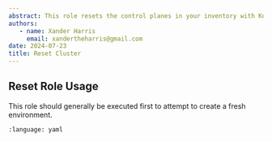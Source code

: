 ```yaml
---
abstract: This role resets the control planes in your inventory with Kubeadm.
authors:
   - name: Xander Harris
     email: xandertheharris@gmail.com
date: 2024-07-23
title: Reset Cluster
---
```


## Reset Role Usage

This role should generally be executed first to attempt to create a fresh
environment.

```{literalinclude} /roles/reset/tasks/main.yml
:language: yaml
```

```{index} role; reset
```
